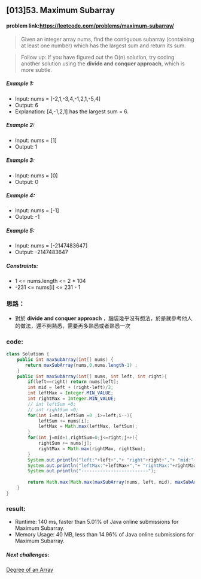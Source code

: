## [013]53. Maximum Subarray

#### problem link:https://leetcode.com/problems/maximum-subarray/

> Given an integer array nums, find the contiguous subarray (containing at least one number) which has the largest sum and return its sum.

> Follow up: If you have figured out the O(n) solution, try coding another solution using the **divide and conquer approach**, which is more subtle.

##### Example 1:
- Input: nums = [-2,1,-3,4,-1,2,1,-5,4]
- Output: 6
- Explanation: [4,-1,2,1] has the largest sum = 6.

##### Example 2:
- Input: nums = [1]
- Output: 1

##### Example 3:
- Input: nums = [0]
- Output: 0

##### Example 4:
- Input: nums = [-1]
- Output: -1

##### Example 5:
- Input: nums = [-2147483647]
- Output: -2147483647

##### Constraints:

- 1 <= nums.length <= 2 * 104
- -231 <= nums[i] <= 231 - 1

### 思路：
- 對於 **divide and conquer approach** ，腦袋幾乎沒有想法，於是就參考他人的做法，還不夠熟悉，需要再多熟悉或者熟悉一次

### code:

```java
class Solution {
    public int maxSubArray(int[] nums) {
       return maxSubArray(nums,0,nums.length-1) ;
    }
    public int maxSubArray(int[] nums, int left, int right){
        if(left==right) return nums[left];
        int mid = left + (right-left)/2;
        int leftMax = Integer.MIN_VALUE;
        int rightMax = Integer.MIN_VALUE;
        // int leftSum =0;
        // int rightSum =0;
        for(int i=mid,leftSum =0 ;i>=left;i--){
            leftSum += nums[i];
            leftMax = Math.max(leftMax, leftSum);
        }
        for(int j=mid+1,rightSum=0;j<=right;j++){
            rightSum += nums[j];
            rightMax = Math.max(rightMax, rightSum);
        }
        System.out.println("left:"+left+","+ "right"+right+","+ "mid:"+mid);
        System.out.println("leftMax:"+leftMax+","+ "rightMax:"+rightMax);
        System.out.println("-------------------------");
        
        return Math.max(Math.max(maxSubArray(nums, left, mid), maxSubArray(nums, mid + 1, right)), leftMax + rightMax);
    }
}

```

### result:
- Runtime: 140 ms, faster than 5.01% of Java online submissions for Maximum Subarray.
- Memory Usage: 40 MB, less than 14.96% of Java online submissions for Maximum Subarray.

##### Next challenges:
[Degree of an Array](https://leetcode.com/problems/degree-of-an-array/)

